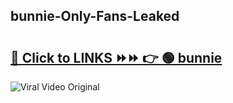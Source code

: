
 ## bunnie-Only-Fans-Leaked

# <h2><a href="https://clipsfans.com/bunnie&ref=git">🔗 Click to LINKS ⏩⏩ 👉 🟢 bunnie </a></h2>

<a href="https://clipsfans.com/bunnie&ref=git" rel="nofollow" data-target="animated-image.originalLink"><img src="https://i.ibb.co.com/xMMVF88/686577567.gif" alt="Viral Video Original" style="max-width: 100%; display: inline-block;" data-target="animated-image.originalImage"></a>
